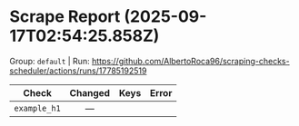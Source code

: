 # Scrape Report (2025-09-17T02:54:25.858Z)

Group: `default`  |  Run: https://github.com/AlbertoRoca96/scraping-checks-scheduler/actions/runs/17785192519

| Check | Changed | Keys | Error |
|---|:---:|:--|:--|
| `example_h1` | — |  |  |
